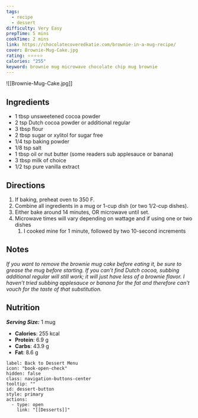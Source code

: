 ```yaml
---
tags:
  - recipe
  - dessert
difficulty: Very Easy
prepTime: 5 mins
cookTime: 2 mins
link: https://chocolatecoveredkatie.com/brownie-in-a-mug-recipe/
cover: Brownie-Mug-Cake.jpg
rating: ⭐️⭐️⭐️⭐️⭐️
calories: "255"
keyword: brownie mug microwave chocolate chip mug brownie
---
```



![[Brownie-Mug-Cake.jpg]]

## Ingredients
- 1 tbsp unsweetened cocoa powder
- 2 tsp Dutch cocoa powder or additional regular
- 3 tbsp flour
- 2 tbsp sugar or xylitol for sugar free
- 1/4 tsp baking powder
- 1/8 tsp salt
- 1 tbsp oil or nut butter (some readers sub applesauce or banana)
- 3 tbsp milk of choice
- 1/2 tsp pure vanilla extract


## Directions
1. If baking, preheat oven to 350 F. 
2. Combine all ingredients in a mug or 1-cup dish (or two 1/2-cup dishes). 
3. Either bake around 14 minutes, OR microwave until set. 
4. Microwave times will vary depending on wattage and if using one or two dishes
	1. I cooked mine for 1 minute, followed by two 10-second increments

## Notes
*If you want to remove the brownie mug cake before eating it, be sure to grease the mug before starting. If you can’t find Dutch cocoa, subbing additional regular will still work; it will just have less of a brownie flavor. I haven’t tried subbing applesauce or banana for the fat and therefore can’t vouch for the taste of that substitution.*

## Nutrition
***Serving Size:*** 1 mug
- **Calories**: 255 kcal
- **Protein**: 6.9 g
- **Carbs**: 43.9 g
- **Fat**: 8.6 g



```meta-bind-button
label: Back to Dessert Menu
icon: "book-open-check"
hidden: false
class: navigation-buttons-center
tooltip: ""
id: dessert-button
style: primary
actions:
  - type: open
    link: "[[Desserts]]"
```
 

